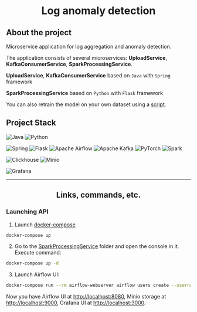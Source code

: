 # **<p align="center">Log anomaly detection</p>**

## **About the project**

Microservice application for log aggregation and anomaly detection.

The application consists of several microservices: **UploadService**, **KafkaConsumerService**, **SparkProcessingService**.

**UploadService**, **KafkaConsumerService** based on `Java` with `Spring` framework

**SparkProcessingService** based on `Python` with `Flask` framework

You can also retrain the model on your own dataset using a [script](https://github.com/MidnightShad0w/SparkLogAnalysisMicroservice/blob/master/SparkProcessingService/src/train_script.py).

## **Project Stack**

![Java](https://img.shields.io/badge/java-%23ED8B00.svg?style=for-the-badge&logo=java&logoColor=white)
![Python](https://img.shields.io/badge/python-%23dbde4f.svg?style=for-the-badge&logo=python&logoColor=%234491c1)

![Spring](https://img.shields.io/badge/spring-%236DB33F.svg?style=for-the-badge&logo=spring&logoColor=white)
![Flask](https://img.shields.io/badge/flask-%23d9d9d9.svg?style=for-the-badge&logo=flask&logoColor=%234491c1)
![Apache Airflow](https://img.shields.io/badge/Apache%20Airflow-white.svg?style=for-the-badge&logo=apacheairflow&logoColor=%233365ff)
![Apache Kafka](https://img.shields.io/badge/Apache%20Kafka-000?style=for-the-badge&logo=apachekafka)
![PyTorch](https://img.shields.io/badge/pytorch-%23000.svg?style=for-the-badge&logo=pytorch&logoColor=%23ff8614)
![Spark](https://img.shields.io/badge/apache%20spark-%234491c1.svg?style=for-the-badge&logo=apachespark&logoColor=%23ff8614)

![Clickhouse](https://img.shields.io/badge/clickhouse-%23000.svg?style=for-the-badge&logo=clickhouse&logoColor=%23fff)
![Minio](https://img.shields.io/badge/minio-%23000.svg?style=for-the-badge&logo=minio&logoColor=%23c62425)

![Grafana](https://img.shields.io/badge/grafana-%23fff.svg?style=for-the-badge&logo=grafana&logoColor=%23ff8614)

----------

## **<p align="center">Links, commands, etc.</p>**

### **Launching API**

1. Launch [docker-compose](https://github.com/MidnightShad0w/SparkLogAnalysisMicroservice/blob/master/docker-compose.yml)
``` bash
docker-compose up
```
2. Go to the [SparkProcessingService](https://github.com/MidnightShad0w/SparkLogAnalysisMicroservice/tree/master/SparkProcessingService) folder and open the console in it. Execute command:
``` bash
docker-compose up -d
```
3. Launch Airflow UI:
``` bash
docker-compose run --rm airflow-webserver airflow users create --username admin --password admin --firstname Admin --lastname User --role Admin --email <your_email>
```

Now you have Airflow UI at [http://localhost:8080](http://localhost:8080), Minio storage at [http://localhost:9000](http://localhost:9000), Grafana UI at [http://localhost:3000](http://localhost:3000).
